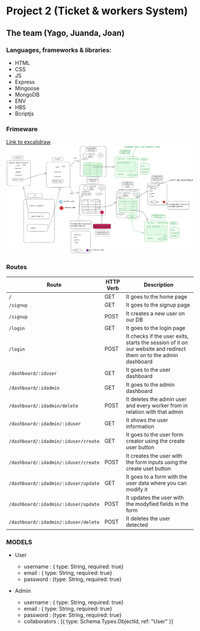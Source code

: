 # Project 2 (Ticket & workers System)

## The team (Yago, Juanda, Joan)

### Languages, frameworks & libraries:
- HTML
- CSS
- JS
- Express
- Mingoose
- MongoDB
- ENV 
- HBS 
- Bcriptjs

### Frimeware
[Link to excalidraw](https://excalidraw.com/#json=2b6py-mhfn2U_T7fcmX2r,sxv8ar3zYy-BIiZHUI0fHQ)
![excalidraw frameware](./src-readme/frameware.png)

### Routes
| Route | HTTP Verb | Description           |
| ----- | --------- | --------------------- |
| `/`   | GET       | It goes to the home page |
| `/signup` | GET   | It goes to the signup page |
| `/signup` | POST  | It creates a new user on our DB |
| `/login` | GET    | It goes to the login page |
| `/login` | POST   | It checks if the user exits, starts the session of it on our website and redirect them on to the admin dashboard |
| `/dashboard/:iduser` | GET    | It goes to the user dashboard |
| `/dashboard/:idadmin`| GET    | It goes to the admin dashboard |
| `/dashboard/:idadmin/delete`| POST | It deletes the admin user and every worker from in relation with that admin |
| `/dashboard/:idadmin/:iduser` | GET   | It shows the user information |
| `/dashboard/:idadmin/:iduser/create` | GET   | It goes to the user form creator using the create user button |
| `/dashboard/:idadmin/:iduser/create` | POST  | It creates the user with the form inputs using the create uset button |
| `/dashboard/:idadmin/:iduser/update` | GET   | It goes to a form with the user data where you can modify it |
| `/dashboard/:idadmin/:iduser/update` | POST  | It updates the user with the modyfied fields in the form |
| `/dashboard/:idadmin/:iduser/delete` | POST  | It deletes the user detected |


### MODELS


- User
    - username : {
        type: String, 
        required: true}
    - email : {
        type: String, 
        required: true}
    - password : 
        {type: String, 
        required: true}

- Admin
    - username : {
        type: String, 
        required: true}
    - email : {
        type: String, 
        required: true}
    - password : 
        {type: String, 
        required: true}
    - collaborators : [{
        type: Schema.Types.ObjectId,
        ref: "User"
    }]